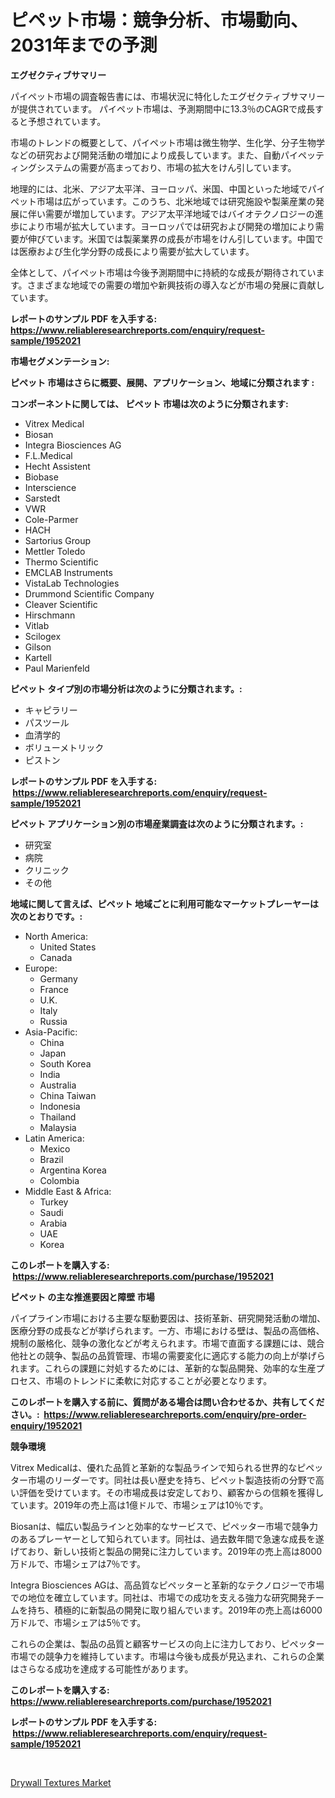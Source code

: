 <p><h1>ピペット市場：競争分析、市場動向、2031年までの予測</h1></p><p><strong>エグゼクティブサマリー</strong></p>
<p><p>パイペット市場の調査報告書には、市場状況に特化したエグゼクティブサマリーが提供されています。 パイペット市場は、予測期間中に13.3％のCAGRで成長すると予想されています。</p><p>市場のトレンドの概要として、パイペット市場は微生物学、生化学、分子生物学などの研究および開発活動の増加により成長しています。また、自動パイペッティングシステムの需要が高まっており、市場の拡大をけん引しています。</p><p>地理的には、北米、アジア太平洋、ヨーロッパ、米国、中国といった地域でパイペット市場は広がっています。このうち、北米地域では研究施設や製薬産業の発展に伴い需要が増加しています。アジア太平洋地域ではバイオテクノロジーの進歩により市場が拡大しています。ヨーロッパでは研究および開発の増加により需要が伸びています。米国では製薬業界の成長が市場をけん引しています。中国では医療および生化学分野の成長により需要が拡大しています。</p><p>全体として、パイペット市場は今後予測期間中に持続的な成長が期待されています。さまざまな地域での需要の増加や新興技術の導入などが市場の発展に貢献しています。</p></p>
<p><strong>レポートのサンプル PDF を入手する: <a href="https://www.reliableresearchreports.com/enquiry/request-sample/1952021">https://www.reliableresearchreports.com/enquiry/request-sample/1952021</a></strong></p>
<p><strong>市場セグメンテーション:</strong></p>
<p><strong> ピペット 市場はさらに概要、展開、アプリケーション、地域に分類されます :</strong></p>
<p><strong>コンポーネントに関しては、 ピペット 市場は次のように分類されます: &nbsp;</strong></p>
<p><ul><li>Vitrex Medical</li><li>Biosan</li><li>Integra Biosciences AG</li><li>F.L.Medical</li><li>Hecht Assistent</li><li>Biobase</li><li>Interscience</li><li>Sarstedt</li><li>VWR</li><li>Cole-Parmer</li><li>HACH</li><li>Sartorius Group</li><li>Mettler Toledo</li><li>Thermo Scientific</li><li>EMCLAB Instruments</li><li>VistaLab Technologies</li><li>Drummond Scientific Company</li><li>Cleaver Scientific</li><li>Hirschmann</li><li>Vitlab</li><li>Scilogex</li><li>Gilson</li><li>Kartell</li><li>Paul Marienfeld</li></ul></p>
<p><strong> ピペット タイプ別の市場分析は次のように分類されます。:</strong></p>
<p><ul><li>キャピラリー</li><li>パスツール</li><li>血清学的</li><li>ボリューメトリック</li><li>ピストン</li></ul></p>
<p><strong>レポートのサンプル PDF を入手する: &nbsp;<a href="https://www.reliableresearchreports.com/enquiry/request-sample/1952021">https://www.reliableresearchreports.com/enquiry/request-sample/1952021</a></strong></p>
<p><strong> ピペット アプリケーション別の市場産業調査は次のように分類されます。:</strong></p>
<p><ul><li>研究室</li><li>病院</li><li>クリニック</li><li>その他</li></ul></p>
<p><strong>地域に関して言えば、ピペット 地域ごとに利用可能なマーケットプレーヤーは次のとおりです。:</strong></p>
<p><ul>
    <li>
        North America:
        <ul>
            <li>United States</li>
            <li>Canada</li>
        </ul>
    </li>
    <li>
        Europe:
        <ul>
            <li>Germany</li>
            <li>France</li>
            <li>U.K.</li>
            <li>Italy</li>
            <li>Russia</li>
        </ul>
    </li>
    <li>
        Asia-Pacific:
        <ul>
            <li>China</li>
            <li>Japan</li>
            <li>South Korea</li>
            <li>India</li>
            <li>Australia</li>
            <li>China Taiwan</li>
            <li>Indonesia</li>
            <li>Thailand</li>
            <li>Malaysia</li>
        </ul>
    </li>
    <li>
        Latin America:
        <ul>
            <li>Mexico</li>
            <li>Brazil</li>
            <li>Argentina Korea</li>
            <li>Colombia</li>
        </ul>
    </li>
    <li>
        Middle East & Africa:
        <ul>
            <li>Turkey</li>
            <li>Saudi</li>
            <li>Arabia</li>
            <li>UAE</li>
            <li>Korea</li>
        </ul>
    </li>
    </ul></p>
<p><strong>このレポートを購入する: &nbsp;<a href="https://www.reliableresearchreports.com/purchase/1952021">https://www.reliableresearchreports.com/purchase/1952021</a></strong></p>
<p><strong>ピペット の主な推進要因と障壁 市場</strong></p>
<p><p>パイプライン市場における主要な駆動要因は、技術革新、研究開発活動の増加、医療分野の成長などが挙げられます。一方、市場における壁は、製品の高価格、規制の厳格化、競争の激化などが考えられます。市場で直面する課題には、競合他社との競争、製品の品質管理、市場の需要変化に適応する能力の向上が挙げられます。これらの課題に対処するためには、革新的な製品開発、効率的な生産プロセス、市場のトレンドに柔軟に対応することが必要となります。</p></p>
<p><strong>このレポートを購入する前に、質問がある場合は問い合わせるか、共有してください。:&nbsp; <a href="https://www.reliableresearchreports.com/enquiry/pre-order-enquiry/1952021">https://www.reliableresearchreports.com/enquiry/pre-order-enquiry/1952021</a></strong></p>
<p><strong>競争環境</strong></p>
<p><p>Vitrex Medicalは、優れた品質と革新的な製品ラインで知られる世界的なピペッター市場のリーダーです。同社は長い歴史を持ち、ピペット製造技術の分野で高い評価を受けています。その市場成長は安定しており、顧客からの信頼を獲得しています。2019年の売上高は1億ドルで、市場シェアは10％です。</p><p>Biosanは、幅広い製品ラインと効率的なサービスで、ピペッター市場で競争力のあるプレーヤーとして知られています。同社は、過去数年間で急速な成長を遂げており、新しい技術と製品の開発に注力しています。2019年の売上高は8000万ドルで、市場シェアは7％です。</p><p>Integra Biosciences AGは、高品質なピペッターと革新的なテクノロジーで市場での地位を確立しています。同社は、市場での成功を支える強力な研究開発チームを持ち、積極的に新製品の開発に取り組んでいます。2019年の売上高は6000万ドルで、市場シェアは5％です。</p><p>これらの企業は、製品の品質と顧客サービスの向上に注力しており、ピペッター市場での競争力を維持しています。市場は今後も成長が見込まれ、これらの企業はさらなる成功を達成する可能性があります。</p></p>
<p><strong>このレポートを購入する: &nbsp; <a href="https://www.reliableresearchreports.com/purchase/1952021">https://www.reliableresearchreports.com/purchase/1952021</a></strong></p>
<p><strong>レポートのサンプル PDF を入手する: &nbsp;<a href="https://www.reliableresearchreports.com/enquiry/request-sample/1952021">https://www.reliableresearchreports.com/enquiry/request-sample/1952021</a></strong><strong></strong></p>
<p>&nbsp;</p>
<p><p><a href="https://noble-drawer-34c.notion.site/Drywall-Textures-Market-Growth-Market-Trends-COVID-19-Impact-and-Forecasts-for-period-from-2024--512ad23375804437837f6570e4f95b90">Drywall Textures Market</a></p></p>